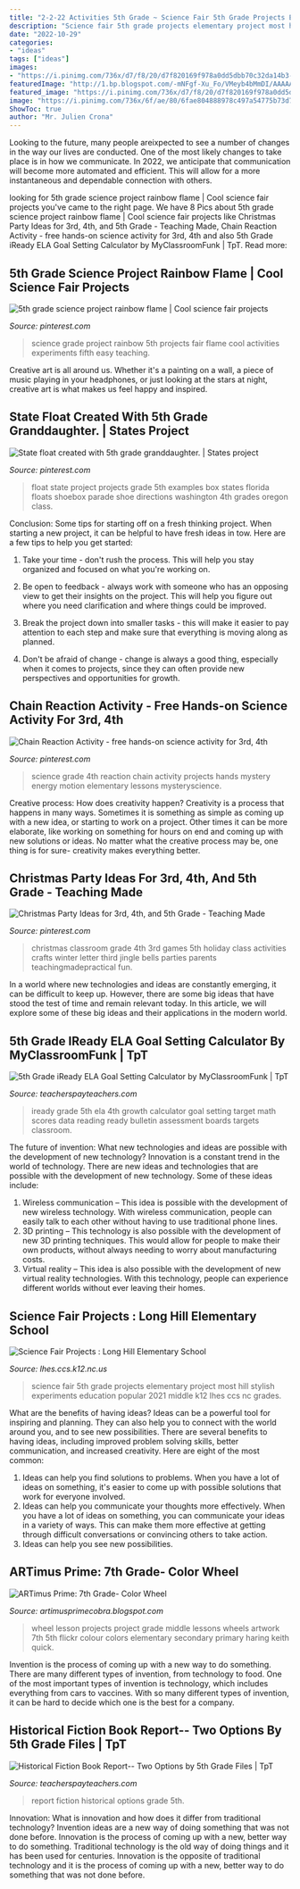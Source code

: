 ```yaml
---
title: "2-2-22 Activities 5th Grade ~ Science Fair 5th Grade Projects Elementary Project Most Hill Stylish Experiments Education Popular 2021 Middle K12 Lhes Ccs Nc Grades"
description: "Science fair 5th grade projects elementary project most hill stylish experiments education popular 2021 middle k12 lhes ccs nc grades"
date: "2022-10-29"
categories:
- "ideas"
tags: ["ideas"]
images:
- "https://i.pinimg.com/736x/d7/f8/20/d7f820169f978a0dd5dbb70c32da14b3--th-grades-granddaughters.jpg"
featuredImage: "http://1.bp.blogspot.com/-mNFgf-Xu_Fo/VMeyb4bMmDI/AAAAAAAAAUY/9z3IbH_aXao/s1600/2264347947_ab359df390_b.jpg"
featured_image: "https://i.pinimg.com/736x/d7/f8/20/d7f820169f978a0dd5dbb70c32da14b3--th-grades-granddaughters.jpg"
image: "https://i.pinimg.com/736x/6f/ae/80/6fae804888978c497a54775b73d7c15f.jpg"
ShowToc: true
author: "Mr. Julien Crona"
---
```



Looking to the future, many people areixpected to see a number of changes in the way our lives are conducted. One of the most likely changes to take place is in how we communicate. In 2022, we anticipate that communication will become more automated and efficient. This will allow for a more instantaneous and dependable connection with others.

	

		
looking for 5th grade science project rainbow flame | Cool science fair projects you've came to the right page. We have 8 Pics about 5th grade science project rainbow flame | Cool science fair projects like Christmas Party Ideas for 3rd, 4th, and 5th Grade - Teaching Made, Chain Reaction Activity - free hands-on science activity for 3rd, 4th and also 5th Grade iReady ELA Goal Setting Calculator by MyClassroomFunk | TpT. Read more:
		
    
## 5th Grade Science Project Rainbow Flame | Cool Science Fair Projects

<img loading=lazy src="https://i.pinimg.com/736x/b4/22/23/b42223b4dab2c39c3cfe189f8bf3860c--weird-science-science-fun.jpg" onerror="this.onerror=null;this.src='https://tse1.mm.bing.net/th?id=OIP.Dok2hQe03h7K1TLAmE8kzgHaD4&amp;pid=15.1';" alt="5th grade science project rainbow flame | Cool science fair projects">

_Source: pinterest.com_

>science grade project rainbow 5th projects fair flame cool activities experiments fifth easy teaching. 

	

Creative art is all around us. Whether it's a painting on a wall, a piece of music playing in your headphones, or just looking at the stars at night, creative art is what makes us feel happy and inspired.

    
## State Float Created With 5th Grade Granddaughter. | States Project

<img loading=lazy src="https://i.pinimg.com/736x/d7/f8/20/d7f820169f978a0dd5dbb70c32da14b3--th-grades-granddaughters.jpg" onerror="this.onerror=null;this.src='https://tse3.mm.bing.net/th?id=OIP.LeXem8sPPtO-2e4V3y3IrQHaFj&amp;pid=15.1';" alt="State float created with 5th grade granddaughter. | States project">

_Source: pinterest.com_

>float state project projects grade 5th examples box states florida floats shoebox parade shoe directions washington 4th grades oregon class. 

	

Conclusion: Some tips for starting off on a fresh thinking project.
When starting a new project, it can be helpful to have fresh ideas in tow. Here are a few tips to help you get started:
1. Take your time - don't rush the process. This will help you stay organized and focused on what you're working on.

2. Be open to feedback - always work with someone who has an opposing view to get their insights on the project. This will help you figure out where you need clarification and where things could be improved.

3. Break the project down into smaller tasks - this will make it easier to pay attention to each step and make sure that everything is moving along as planned.

4. Don't be afraid of change - change is always a good thing, especially when it comes to projects, since they can often provide new perspectives and opportunities for growth.

    
## Chain Reaction Activity - Free Hands-on Science Activity For 3rd, 4th

<img loading=lazy src="https://i.pinimg.com/736x/04/6d/99/046d99ef0b648f2ab9ec044f5c07617e.jpg" onerror="this.onerror=null;this.src='https://tse2.mm.bing.net/th?id=OIP.nTnBWYR0ptlcxUvQALjzQAHaNe&amp;pid=15.1';" alt="Chain Reaction Activity - free hands-on science activity for 3rd, 4th">

_Source: pinterest.com_

>science grade 4th reaction chain activity projects hands mystery energy motion elementary lessons mysteryscience. 

	

Creative process: How does creativity happen?
Creativity is a process that happens in many ways. Sometimes it is something as simple as coming up with a new idea, or starting to work on a project. Other times it can be more elaborate, like working on something for hours on end and coming up with new solutions or ideas. No matter what the creative process may be, one thing is for sure- creativity makes everything better.

    
## Christmas Party Ideas For 3rd, 4th, And 5th Grade - Teaching Made

<img loading=lazy src="https://i.pinimg.com/736x/6f/ae/80/6fae804888978c497a54775b73d7c15f.jpg" onerror="this.onerror=null;this.src='https://tse3.mm.bing.net/th?id=OIP.wgIWg48KnFD1BsQ6zGhDPQHaLG&amp;pid=15.1';" alt="Christmas Party Ideas for 3rd, 4th, and 5th Grade - Teaching Made">

_Source: pinterest.com_

>christmas classroom grade 4th 3rd games 5th holiday class activities crafts winter letter third jingle bells parties parents teachingmadepractical fun. 

	

In a world where new technologies and ideas are constantly emerging, it can be difficult to keep up. However, there are some big ideas that have stood the test of time and remain relevant today. In this article, we will explore some of these big ideas and their applications in the modern world.

    
## 5th Grade IReady ELA Goal Setting Calculator By MyClassroomFunk | TpT

<img loading=lazy src="https://ecdn.teacherspayteachers.com/thumbitem/5th-Grade-iReady-ELA-Goal-Setting-Calculator-2803123-1474926703/original-2803123-1.jpg" onerror="this.onerror=null;this.src='https://tse4.mm.bing.net/th?id=OIP.B74syC4MJV0PlOeYBa5qKAAAAA&amp;pid=15.1';" alt="5th Grade iReady ELA Goal Setting Calculator by MyClassroomFunk | TpT">

_Source: teacherspayteachers.com_

>iready grade 5th ela 4th growth calculator goal setting target math scores data reading ready bulletin assessment boards targets classroom. 

	

The future of invention: What new technologies and ideas are possible with the development of new technology?
Innovation is a constant trend in the world of technology. There are new ideas and technologies that are possible with the development of new technology. Some of these ideas include: 
1) Wireless communication – This idea is possible with the development of new wireless technology. With wireless communication, people can easily talk to each other without having to use traditional phone lines. 
2) 3D printing – This technology is also possible with the development of new 3D printing techniques. This would allow for people to make their own products, without always needing to worry about manufacturing costs. 
3) Virtual reality – This idea is also possible with the development of new virtual reality technologies. With this technology, people can experience different worlds without ever leaving their homes.

    
## Science Fair Projects : Long Hill Elementary School

<img loading=lazy src="http://lhes.ccs.k12.nc.us/files/2015/01/P1250010.jpg" onerror="this.onerror=null;this.src='https://tse3.mm.bing.net/th?id=OIP.x5rJYr67Mr-MdbIrYqgvcAHaFj&amp;pid=15.1';" alt="Science Fair Projects : Long Hill Elementary School">

_Source: lhes.ccs.k12.nc.us_

>science fair 5th grade projects elementary project most hill stylish experiments education popular 2021 middle k12 lhes ccs nc grades. 

	

What are the benefits of having ideas?
Ideas can be a powerful tool for inspiring and planning. They can also help you to connect with the world around you, and to see new possibilities. There are several benefits to having ideas, including improved problem solving skills, better communication, and increased creativity. Here are eight of the most common: 
1. Ideas can help you find solutions to problems. When you have a lot of ideas on something, it's easier to come up with possible solutions that work for everyone involved.
2. Ideas can help you communicate your thoughts more effectively. When you have a lot of ideas on something, you can communicate your ideas in a variety of ways. This can make them more effective at getting through difficult conversations or convincing others to take action. 
3. Ideas can help you see new possibilities.

    
## ARTimus Prime: 7th Grade- Color Wheel

<img loading=lazy src="http://1.bp.blogspot.com/-mNFgf-Xu_Fo/VMeyb4bMmDI/AAAAAAAAAUY/9z3IbH_aXao/s1600/2264347947_ab359df390_b.jpg" onerror="this.onerror=null;this.src='https://tse2.mm.bing.net/th?id=OIP.sS1yZI2-sKPmqRn7OwXP6wHaJ4&amp;pid=15.1';" alt="ARTimus Prime: 7th Grade- Color Wheel">

_Source: artimusprimecobra.blogspot.com_

>wheel lesson projects project grade middle lessons wheels artwork 7th 5th flickr colour colors elementary secondary primary haring keith quick. 

	

Invention is the process of coming up with a new way to do something. There are many different types of invention, from technology to food. One of the most important types of invention is technology, which includes everything from cars to vaccines. With so many different types of invention, it can be hard to decide which one is the best for a company.

    
## Historical Fiction Book Report-- Two Options By 5th Grade Files | TpT

<img loading=lazy src="https://ecdn.teacherspayteachers.com/thumbitem/Historical-Fiction-Book-Report-Two-Options-1563463384/original-526708-4.jpg" onerror="this.onerror=null;this.src='https://tse4.mm.bing.net/th?id=OIP.MOABOd5tCwB3QvY_UP-dhwAAAA&amp;pid=15.1';" alt="Historical Fiction Book Report-- Two Options by 5th Grade Files | TpT">

_Source: teacherspayteachers.com_

>report fiction historical options grade 5th. 

	

Innovation: What is innovation and how does it differ from traditional technology?
Invention ideas are a new way of doing something that was not done before. Innovation is the process of coming up with a new, better way to do something. Traditional technology is the old way of doing things and it has been used for centuries. Innovation is the opposite of traditional technology and it is the process of coming up with a new, better way to do something that was not done before.

